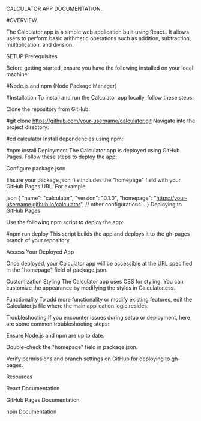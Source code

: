 CALCULATOR APP DOCUMENTATION.


#OVERVIEW.


The Calculator app is a simple web application built using React.. It allows users to perform basic arithmetic operations such as addition, subtraction, multiplication, and division.

SETUP
Prerequisites

Before getting started, ensure you have the following installed on your local machine:

#Node.js and npm (Node Package Manager)

#Installation
To install and run the Calculator app locally, follow these steps:

Clone the repository from GitHub:

#git clone https://github.com/your-username/calculator.git
Navigate into the project directory:

#cd calculator
Install dependencies using npm:

#npm install
Deployment
The Calculator app is deployed using GitHub Pages. Follow these steps to deploy the app:

Configure package.json

Ensure your package.json file includes the "homepage" field with your GitHub Pages URL. For example:

json
{
  "name": "calculator",
  "version": "0.1.0",
  "homepage": "https://your-username.github.io/calculator",
  // other configurations...
}
Deploying to GitHub Pages

Use the following npm script to deploy the app:

#npm run deploy
This script builds the app and deploys it to the gh-pages branch of your repository.

Access Your Deployed App

Once deployed, your Calculator app will be accessible at the URL specified in the "homepage" field of package.json.

Customization
Styling
The Calculator app uses CSS for styling. You can customize the appearance by modifying the styles in Calculator.css.


Functionality
To add more functionality or modify existing features, edit the Calculator.js file where the main application logic resides.



Troubleshooting
If you encounter issues during setup or deployment, here are some common troubleshooting steps:



Ensure Node.js and npm are up to date.

Double-check the "homepage" field in package.json.

Verify permissions and branch settings on GitHub for deploying to gh-pages.

Resources

React Documentation

GitHub Pages Documentation

npm Documentation
